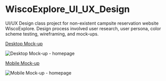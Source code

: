 # WiscoExplore_UI_UX_Design
UI/UX Design class project for non-existent campsite reservation website WiscoExplore. Design process involved user research, user persona, color scheme testing, wireframing, and mock-ups.


[Desktop Mock-up](https://app.moqups.com/LGF1PHY1oA/view/page/a1423f9d5)

![Desktop Mock-up - homepage](https://i.imgur.com/ONuPDa7.jpg)






[Mobile Mock-up](https://app.moqups.com/LGF1PHY1oA/view/page/a86dc7ef4)

![Mobile Mock-up - homepage](https://i.imgur.com/4fjmZis.jpg)

